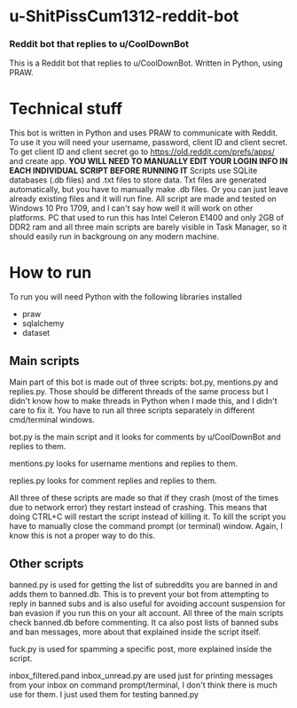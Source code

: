 # u-ShitPissCum1312-reddit-bot
### Reddit bot that replies to u/CoolDownBot

This is a Reddit bot that replies to u/CoolDownBot. Written in Python, using PRAW.

# Technical stuff

This bot is written in Python and uses PRAW to communicate with Reddit. To use it you will need your username, password, client ID and client secret. To get client ID and client secret go to https://old.reddit.com/prefs/apps/ and create app. 
**YOU WILL NEED TO MANUALLY EDIT YOUR LOGIN INFO IN EACH INDIVIDUAL SCRIPT BEFORE RUNNING IT**
Scripts use SQLite databases (.db files) and .txt files to store data. Txt files are generated automatically, but you have to manually make .db files. Or you can just leave already existing files and it will run fine.
All script are made and tested on Windows 10 Pro 1709, and I can't say how well it will work on other platforms. PC that used to run this has Intel Celeron E1400 and only 2GB of DDR2 ram and all three main scripts are barely visible in Task Manager, so it should easily run in backgroung on any modern machine.

# How to run

To run you will need Python with the following libraries installed
- praw
- sqlalchemy
- dataset

## Main scripts
Main part of this bot is made out of three scripts: bot.py, mentions.py and replies.py. Those should be different threads of the same process but I didn't know how to make threads in Python when I made this, and I didn't care to fix it. You have to run all three scripts separately in different cmd/terminal windows.

bot.py is the main script and it looks for comments by u/CoolDownBot and replies to them.

mentions.py looks for username mentions and replies to them.

replies.py looks for comment replies and replies to them.

All three of these scripts are made so that if they crash (most of the times due to network error) they restart instead of crashing. This means that doing CTRL+C will restart the script instead of killing it. To kill the script you have to manually close the command prompt (or terminal) window. Again, I know this is not a proper way to do this.

## Other scripts

banned.py is used for getting the list of subreddits you are banned in and adds them to banned.db. This is to prevent your bot from attempting to reply in banned subs and is also useful for avoiding account suspension for ban evasion if you run this on your alt account. All three of the main scripts check banned.db before commenting. It ca also post lists of banned subs and ban messages, more about that explained inside the script itself.

fuck.py is used for spamming a specific post, more explained inside the script.

inbox_filtered.pand inbox_unread.py are used just for printing messages from your inbox on command prompt/terminal, I don't think there is much use for them. I just used them for testing banned.py
